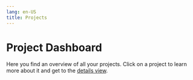 ```yaml
---
lang: en-US
title: Projects
---
```


# Project Dashboard

Here you find an overview of all your projects. Click on a project to learn more about it and get to the [details view](./details).